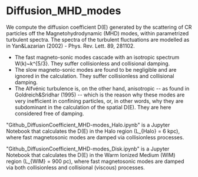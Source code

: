 # Diffusion_MHD_modes
We compute the diffusion coefficient D(E) generated by the scattering of CR particles off the Magnetohydrodynamic (MHD) modes, within parametrized turbulent spectra.
The spectra of the turbulent fluctuations are modelled as in Yan&Lazarian (2002) - Phys. Rev. Lett. 89, 281102. 

- The fast magneto-sonic modes cascade with an isotropic spectrum W(k)~k^{5/3}. They suffer collisionless and collisional damping.
- The slow magneto-sonic modes are found to be negligible and are ignored in the calculation. They suffer collisionless and collisional damping.
- The Alfvénic turbulence is, on the other hand, anisotropic -- as found in Goldreich&Sridhar (1995) -- which is the reason why these modes are very inefficient in confining particles, or, in other words, why they are subdominant in the calculation of the spatial D(E). They are here considered free of damping.


"Github_DiffusionCoefficient_MHD-modes_Halo.ipynb" is a Jupyter Notebook that calculates the D(E) in the Halo region (L_{Halo} = 6 kpc), where fast magnetosonic modes are damped via collisionless processes.

"Github_DiffusionCoefficient_MHD-modes_Disk.ipynb" is a Jupyter Notebook that calculates the D(E) in the Warm Ionized Medium (WIM) region (L_{WIM} = 900 pc), where fast magnetosonic modes are damped via both collisionless and collisional (viscous) processes.


